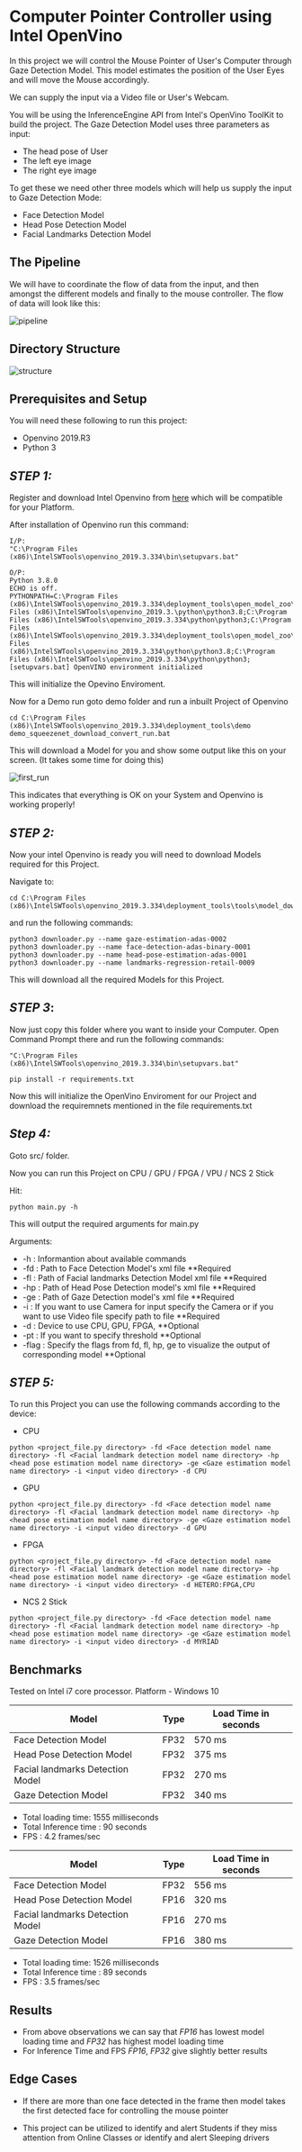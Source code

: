 # Computer Pointer Controller using Intel OpenVino

In this project we will control the Mouse Pointer of User's Computer through Gaze Detection Model. This model estimates the position of the User Eyes and will move the Mouse accordingly.
 
We can supply the input via a Video file or User's Webcam.
 
You will be using the InferenceEngine API from Intel's OpenVino ToolKit to build the project. The Gaze Detection Model uses three parameters as input:
  
  - The head pose of User
  - The left eye image 
  - The right eye image
  
 To get these we need other three models which will help us supply the input to Gaze Detection Mode:
 
  - Face Detection Model
  - Head Pose Detection Model
  - Facial Landmarks Detection Model
  
  
## The Pipeline
We will have to coordinate the flow of data from the input, and then amongst the different models and finally to the mouse controller. The flow of data will look like this:

![pipeline](/images/pipeline.png)

## Directory Structure

![structure](/images/structure.png)


## Prerequisites and Setup

You will need these following to run this project:

 - Openvino 2019.R3
 - Python 3
 
 
## *STEP 1:* 

Register and download Intel Openvino from [here](https://software.intel.com/content/www/us/en/develop/tools/openvino-toolkit/choose-download.html) which will be compatible for your Platform. 
 
 After installation of Openvino run this command:
 
 ```
 I/P:
 "C:\Program Files (x86)\IntelSWTools\openvino_2019.3.334\bin\setupvars.bat"
 
 O/P:
 Python 3.8.0
 ECHO is off.
 PYTHONPATH=C:\Program Files (x86)\IntelSWTools\openvino_2019.3.334\deployment_tools\open_model_zoo\tools\accuracy_checker;C:\Program Files (x86)\IntelSWTools\openvino_2019.3.\python\python3.8;C:\Program Files (x86)\IntelSWTools\openvino_2019.3.334\python\python3;C:\Program Files (x86)\IntelSWTools\openvino_2019.3.334\deployment_tools\open_model_zoo\tool\accuracy_checker;C:\Program Files (x86)\IntelSWTools\openvino_2019.3.334\python\python3.8;C:\Program Files (x86)\IntelSWTools\openvino_2019.3.334\python\python3;
 [setupvars.bat] OpenVINO environment initialized
 ```
 This will initialize the Opevino Enviroment.
 
 Now for a Demo run goto demo folder and run a inbuilt Project of Openvino
 ```
 cd C:\Program Files (x86)\IntelSWTools\openvino_2019.3.334\deployment_tools\demo
 demo_squeezenet_download_convert_run.bat
 ```
 
 This will download a Model for you and show some output like this on your screen. (It takes some time for doing this)
 
 ![first_run](/images/output_openvino_first_run.png)
 
 This indicates that everything is OK on your System and Openvino is working properly!
 
 
## *STEP 2:*

Now your intel Openvino is ready you will need to download Models required for this Project.

Navigate to:
```
cd C:\Program Files (x86)\IntelSWTools\openvino_2019.3.334\deployment_tools\tools\model_downloader
```

and run the following commands:
```
python3 downloader.py --name gaze-estimation-adas-0002 
python3 downloader.py --name face-detection-adas-binary-0001  
python3 downloader.py --name head-pose-estimation-adas-0001  
python3 downloader.py --name landmarks-regression-retail-0009
```

This will download all the required Models for this Project.


## *STEP 3*:

Now just copy this folder where you want to inside your Computer.
Open Command Prompt there and run the following commands:

```
"C:\Program Files (x86)\IntelSWTools\openvino_2019.3.334\bin\setupvars.bat"

pip install -r requirements.txt 
```

Now this will initialize the OpenVino Enviroment for our Project and download the requiremnets mentioned in the file requirements.txt


## *Step 4:*

Goto src/ folder.

Now you can run this Project on CPU / GPU / FPGA / VPU / NCS 2 Stick

Hit:

```
python main.py -h
```

This will output the required arguments for main.py

Arguments:

-  -h  : Informantion about available commands
-  -fd : Path to Face Detection Model's xml file  **Required
-  -fl : Path of Facial landmarks Detection Model xml file  **Required
-  -hp : Path of Head Pose Detection model's xml file  **Required
-  -ge : Path of Gaze Detection model's xml file  **Required
-  -i  : If you want to use Camera for input specify the Camera or if you want to use Video file specify path to file  **Required
-  -d  : Device to use CPU, GPU, FPGA,  **Optional
-  -pt : If you want to specify threshold  **Optional
-  -flag : Specify the flags from fd, fl, hp, ge to visualize the output of corresponding model  **Optional


## *STEP 5:*

To run this Project you can use the following commands according to the device:


- CPU
```
python <project_file.py directory> -fd <Face detection model name directory> -fl <Facial landmark detection model name directory> -hp <head pose estimation model name directory> -ge <Gaze estimation model name directory> -i <input video directory> -d CPU
```

- GPU
```
python <project_file.py directory> -fd <Face detection model name directory> -fl <Facial landmark detection model name directory> -hp <head pose estimation model name directory> -ge <Gaze estimation model name directory> -i <input video directory> -d GPU
```

- FPGA
```
python <project_file.py directory> -fd <Face detection model name directory> -fl <Facial landmark detection model name directory> -hp <head pose estimation model name directory> -ge <Gaze estimation model name directory> -i <input video directory> -d HETERO:FPGA,CPU
```

- NCS 2 Stick
```
python <project_file.py directory> -fd <Face detection model name directory> -fl <Facial landmark detection model name directory> -hp <head pose estimation model name directory> -ge <Gaze estimation model name directory> -i <input video directory> -d MYRIAD
```

## Benchmarks

Tested on Intel i7 core processor. 
Platform - Windows 10



|Model|	Type|Load Time in seconds|
|---|---|---|
|Face Detection Model| FP32 | 570 ms|
|Head Pose Detection Model | FP32 |375 ms|
|Facial landmarks Detection Model | FP32 | 270 ms|
|Gaze Detection Model | FP32 |  340 ms|

 - Total loading time: 1555 milliseconds
 - Total Inference time :  90 seconds
 - FPS : 4.2 frames/sec
 
 
 
 |Model|	Type|Load Time in seconds|
|---|---|---|
|Face Detection Model| FP32 | 556 ms|
|Head Pose Detection Model | FP16 |320 ms|
|Facial landmarks Detection Model | FP16 | 270 ms|
|Gaze Detection Model | FP16 |  380 ms|

 - Total loading time: 1526 milliseconds
 - Total Inference time :  89 seconds
 - FPS : 3.5 frames/sec
 
 
 ## Results
 
 - From above observations we can say that *FP16* has lowest model loading time and *FP32* has highest model loading time
 - For Inference Time and FPS *FP16*, *FP32* give slightly better results
 
 
 ## Edge Cases
 
- If there are more than one face detected in the frame then model takes the first detected face for controlling the mouse pointer

- This project can be utilized to identify and alert Students if they miss attention from Online Classes or identify and alert Sleeping drivers
